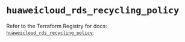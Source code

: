 # `huaweicloud_rds_recycling_policy`

Refer to the Terraform Registry for docs: [`huaweicloud_rds_recycling_policy`](https://registry.terraform.io/providers/huaweicloud/huaweicloud/1.71.1/docs/resources/rds_recycling_policy).
